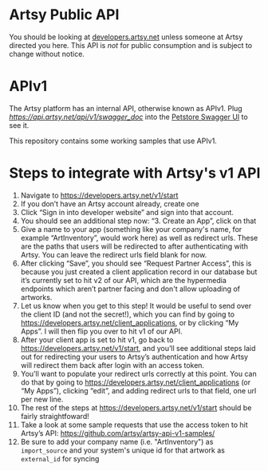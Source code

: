 # Artsy Public API

You should be looking at [developers.artsy.net](https://developers.artsy.net) unless someone at Artsy directed you here. This API is *not* for public consumption and is subject to change without notice.

# APIv1

The Artsy platform has an internal API, otherwise known as APIv1. Plug *https://api.artsy.net/api/v1/swagger_doc* into the [Petstore Swagger UI](https://petstore.swagger.io) to see it.

This repository contains some working samples that use APIv1.

# Steps to integrate with Artsy's v1 API

1. Navigate to https://developers.artsy.net/v1/start
1. If you don’t have an Artsy account already, create one
1. Click “Sign in into developer website” and sign into that account.
1. You should see an additional step now: “3. Create an App”, click on that
1. Give a name to your app (something like your company's name, for example “ArtInventory”, would work here) as well as redirect urls. These are the paths that users will be redirected to after authenticating with Artsy. You can leave the redirect urls field blank for now.
1. After clicking “Save”, you should see “Request Partner Access”, this is because you just created a client application record in our database but it’s currently set to hit v2 of our API, which are the hypermedia endpoints which aren’t partner facing and don't allow uploading of artworks.
1. Let us know when you get to this step! It would be useful to send over the client ID (and not the secret!), which you can find by going to https://developers.artsy.net/client_applications, or by clicking “My Apps”. I will then flip you over to hit v1 of our API.
1. After your client app is set to hit v1, go back to https://developers.artsy.net/v1/start, and you’ll see additional steps laid out for redirecting your users to Artsy’s authentication and how Artsy will redirect them back after login with an access token.
1. You’ll want to populate your redirect urls correctly at this point. You can do that by going to https://developers.artsy.net/client_applications (or “My Apps”), clicking “edit”, and adding redirect urls to that field, one url per new line.
1. The rest of the steps at https://developers.artsy.net/v1/start should be fairly straightfoward!
1. Take a look at some sample requests that use the access token to hit Artsy’s API: https://github.com/artsy/artsy-api-v1-samples/
1. Be sure to add your company name (i.e. "ArtInventory") as `import_source` and your system's unique id for that artwork as `external_id` for syncing
